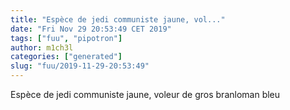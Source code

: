 ```yaml
---
title: "Espèce de jedi communiste jaune, vol..."
date: "Fri Nov 29 20:53:49 CET 2019"
tags: ["fuu", "pipotron"]
author: m1ch3l
categories: ["generated"]
slug: "fuu/2019-11-29-20:53:49"
---
```


Espèce de jedi communiste jaune, voleur de gros branloman bleu
